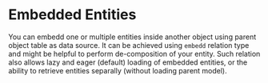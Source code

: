 # Embedded Entities
You can embedd one or multiple entities inside another object using parent object table as data source. It can be achieved using
`embedd` relation type and might be helpful to perform de-composition of your entity. Such relation also allows lazy and eager (default)
loading of embedded entities, or the ability to retrieve entities separally (without loading parent model).
